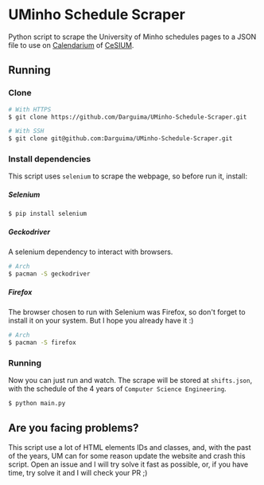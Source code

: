 # UMinho Schedule Scraper 

Python script to scrape the University of Minho schedules pages to a JSON file to use on [Calendarium](https://calendario.cesium.di.uminho.pt/) of [CeSIUM](https://github.com/cesium).

## Running

### Clone

```bash
# With HTTPS
$ git clone https://github.com/Darguima/UMinho-Schedule-Scraper.git

# With SSH
$ git clone git@github.com:Darguima/UMinho-Schedule-Scraper.git
```

### Install dependencies

This script uses `selenium` to scrape the webpage, so before run it, install:

##### Selenium

```bash
$ pip install selenium
```

##### Geckodriver

A selenium dependency to interact with browsers.

```bash
# Arch
$ pacman -S geckodriver
```

##### Firefox

The browser chosen to run with Selenium was Firefox, so don't forget to install it on your system. But I hope you already have it :)

```bash
# Arch
$ pacman -S firefox
```

### Running

Now you can just run and watch. The scrape will be stored at `shifts.json`, with the schedule of the 4 years of `Computer Science Engineering`.

```bash
$ python main.py
```

## Are you facing problems?

This script use a lot of HTML elements IDs and classes, and, with the past of the years, UM can for some reason update the website and crash this script. Open an issue and I will try solve it fast as possible, or, if you have time, try solve it and I will check your PR ;)
